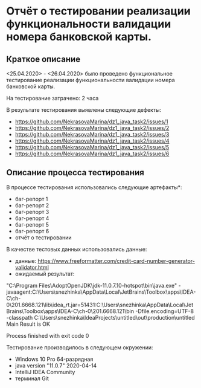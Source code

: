 # Отчёт о тестировании реализации функциональности валидации номера банковской карты.

## Краткое описание

<25.04.2020> - <26.04.2020> было проведено функциональное тестирование реализации функциональности валидации номера банковской карты.

На тестирование затрачено: 2 часа

В результате тестирования выявлены следующие дефекты:
*  https://github.com/NekrasovaMarina/dz1_java_task2/issues/1
*  https://github.com/NekrasovaMarina/dz1_java_task2/issues/2
*  https://github.com/NekrasovaMarina/dz1_java_task2/issues/3
*  https://github.com/NekrasovaMarina/dz1_java_task2/issues/4
*  https://github.com/NekrasovaMarina/dz1_java_task2/issues/5
*  https://github.com/NekrasovaMarina/dz1_java_task2/issues/6

## Описание процесса тестирования

В процессе тестирования использовались следующие артефакты*:
* баг-репорт 1
* баг-репорт 2
* баг-репорт 3
* баг-репорт 4
* баг-репорт 5
* баг-репорт 6
* отчёт о тестировании

В качестве тестовых данных использовались данные:
* данные: https://www.freeformatter.com/credit-card-number-generator-validator.html
* ожидаемый результат: 

"C:\Program Files\AdoptOpenJDK\jdk-11.0.7.10-hotspot\bin\java.exe" -javaagent:C:\Users\snezhinka\AppData\Local\JetBrains\Toolbox\apps\IDEA-C\ch-0\201.6668.121\lib\idea_rt.jar=51431:C:\Users\snezhinka\AppData\Local\JetBrains\Toolbox\apps\IDEA-C\ch-0\201.6668.121\bin -Dfile.encoding=UTF-8 -classpath C:\Users\snezhinka\IdeaProjects\untitled\out\production\untitled Main
Result is OK

Process finished with exit code 0

Тестирование производилось в следующем окружении:
* Windows 10 Pro 64-разрядная
* java version "11.0.7" 2020-04-14
* IntelliJ IDEA Community
* терминал Git
